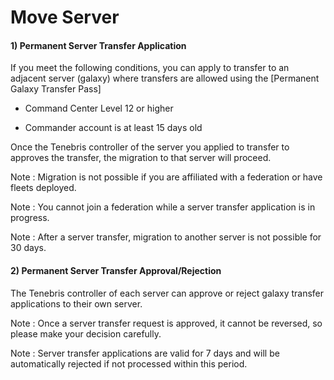 # Move Server

#### 1) Permanent Server Transfer Application

 

If you meet the following conditions, you can apply to transfer to an adjacent server (galaxy) where transfers are allowed using the [Permanent Galaxy Transfer Pass]

 

- Command Center Level 12 or higher

- Commander account is at least 15 days old

 

Once the Tenebris controller of the server you applied to transfer to approves the transfer, the migration to that server will proceed.

 

Note : Migration is not possible if you are affiliated with a federation or have fleets deployed.

Note : You cannot join a federation while a server transfer application is in progress.

Note : After a server transfer, migration to another server is not possible for 30 days.

 

#### 2) Permanent Server Transfer Approval/Rejection

 

The Tenebris controller of each server can approve or reject galaxy transfer applications to their own server.

 

Note : Once a server transfer request is approved, it cannot be reversed, so please make your decision carefully.

Note : Server transfer applications are valid for 7 days and will be automatically rejected if not processed within this period.